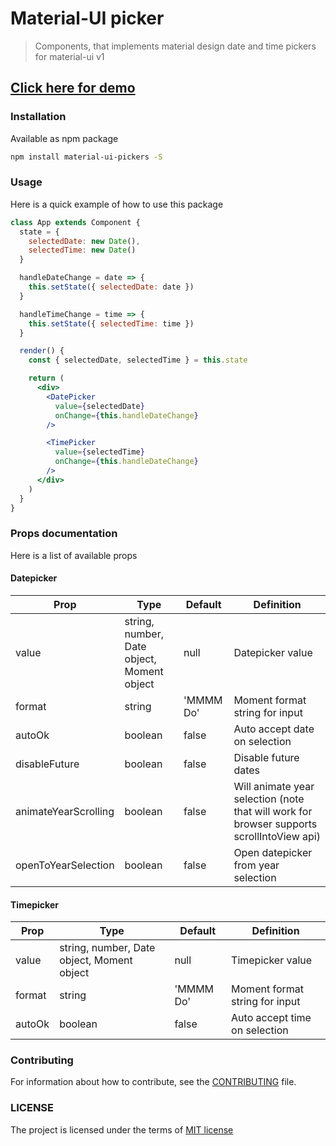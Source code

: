 # Material-UI picker
> Components, that implements material design date and time pickers for material-ui v1

## [Click here for demo](https://dmtrkovalenko.github.io/material-ui-pickers/)

### Installation
Available as npm package 
```sh
npm install material-ui-pickers -S
```

### Usage 
Here is a quick example of how to use this package

```jsx
class App extends Component {
  state = {
    selectedDate: new Date(),
    selectedTime: new Date()
  }

  handleDateChange = date => {
    this.setState({ selectedDate: date })
  }

  handleTimeChange = time => {
    this.setState({ selectedTime: time })
  }

  render() {
    const { selectedDate, selectedTime } = this.state

    return (
      <div>
        <DatePicker 
          value={selectedDate}
          onChange={this.handleDateChange}
        />  

        <TimePicker 
          value={selectedTime}
          onChange={this.handleDateChange}
        />  
      </div>
    )
  }
}
```

### Props documentation
Here is a list of available props 

#### Datepicker
Prop | Type | Default | Definition
------------ | ------------- | ------------- | -------------
value | string, number, Date object, Moment object | null | Datepicker value
format | string | 'MMMM Do' | Moment format string for input
autoOk | boolean | false | Auto accept date on selection 
disableFuture | boolean | false | Disable future dates
animateYearScrolling | boolean | false | Will animate year selection (note that will work for browser supports scrollIntoView api)
openToYearSelection | boolean | false | Open datepicker from year selection

#### Timepicker
Prop | Type | Default | Definition
------------ | ------------- | ------------- | -------------
value | string, number, Date object, Moment object | null | Timepicker value
format | string | 'MMMM Do' | Moment format string for input
autoOk | boolean | false | Auto accept time on selection 

### Contributing
For information about how to contribute, see the [CONTRIBUTING](https://github.com/dmtrKovalenko/material-ui-pickers/blob/master/CONTRIBUTE.md) file.

### LICENSE
The project is licensed under the terms of [MIT license](https://github.com/dmtrKovalenko/material-ui-pickers/blob/master/LICENSE)
